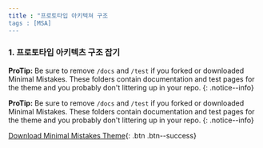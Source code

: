 ```yaml
---
title : "프로토타입 아키텍쳐 구조
tags : [MSA]
---
```


### 1. 프로토타입 아키텍츠 구조 잡기

**ProTip:** Be sure to remove `/docs` and `/test` if you forked or downloaded Minimal Mistakes. These folders contain documentation and test pages for the theme and you probably don't littering up in your repo.
{: .notice--info}

**ProTip:** Be sure to remove `/docs` and `/test` if you forked or downloaded Minimal Mistakes. These folders contain documentation and test pages for the theme and you probably don't littering up in your repo.
{: .notice--info}

[<i class="fas fa-download"></i> Download Minimal Mistakes Theme](https://github.com/mmistakes/minimal-mistakes/archive/master.zip){: .btn .btn--success}
